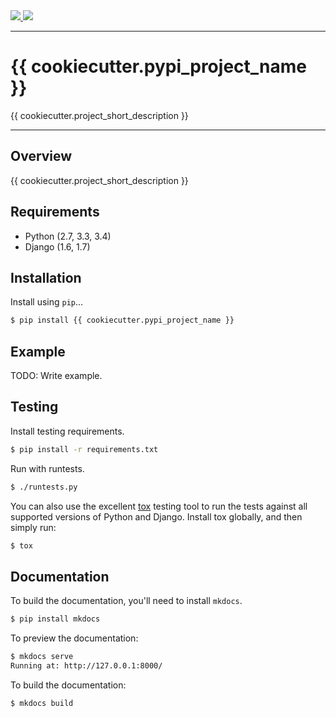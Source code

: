 <div class="badges">
    <a href="http://travis-ci.org/{{ cookiecutter.github_username }}/{{ cookiecutter.repo_name }}">
        <img src="https://travis-ci.org/{{ cookiecutter.github_username }}/{{ cookiecutter.repo_name }}.svg?branch=master">
    </a>
    <a href="https://pypi.python.org/pypi/{{ cookiecutter.pypi_project_name }}">
        <img src="https://img.shields.io/pypi/v/{{ cookiecutter.pypi_project_name }}.svg">
    </a>
</div>

---

# {{ cookiecutter.pypi_project_name }}

{{ cookiecutter.project_short_description }}

---

## Overview

{{ cookiecutter.project_short_description }}

## Requirements

* Python (2.7, 3.3, 3.4)
* Django (1.6, 1.7)

## Installation

Install using `pip`...

```bash
$ pip install {{ cookiecutter.pypi_project_name }}
```

## Example

TODO: Write example.

## Testing

Install testing requirements.

```bash
$ pip install -r requirements.txt
```

Run with runtests.

```bash
$ ./runtests.py
```

You can also use the excellent [tox](http://tox.readthedocs.org/en/latest/) testing tool to run the tests against all supported versions of Python and Django. Install tox globally, and then simply run:

```bash
$ tox
```

## Documentation

To build the documentation, you'll need to install `mkdocs`.

```bash
$ pip install mkdocs
```

To preview the documentation:

```bash
$ mkdocs serve
Running at: http://127.0.0.1:8000/
```

To build the documentation:

```bash
$ mkdocs build
```
